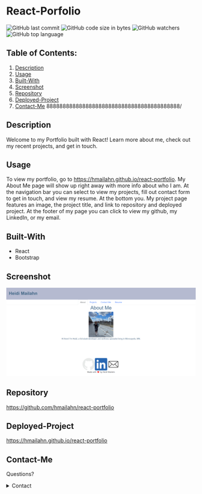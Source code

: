 # React-Porfolio

![GitHub last commit](https://img.shields.io/github/last-commit/hmailahn/react-portfolio) ![GitHub code size in bytes](https://img.shields.io/github/languages/code-size/hmailahn/react-portfolio) ![GitHub watchers](https://img.shields.io/github/watchers/hmailahn/react-portfolio?label=Watch&style=social) ![GitHub top language](https://img.shields.io/github/languages/top/hmailahn/react-portfolio)

## Table of Contents:

1. [Description](#Description)
2. [Usage](#Usage)
3. [Built-With](#Built-With)
4. [Screenshot](#Screenshot)
5. [Repository](#Repository)
6. [Deployed-Project](#Deployed-Project)
7. [Contact-Me](#Contact-Me)
   88888888888888888888888888888888888888888/

## Description

Welcome to my Portfolio built with React! Learn more about me, check out my recent projects, and get in touch.

## Usage

To view my portfolio, go to https://hmailahn.github.io/react-portfolio. My About Me page will show up right away with more info about who I am. At the navigation bar you can select to view my projects, fill out contact form to get in touch, and view my resume. At the bottom you. My project page features an image, the project title, and link to repository and deployed project. At the footer of my page you can click to view my github, my LinkedIn, or my email.

## Built-With

- React
- Bootstrap

## Screenshot

![image](https://github.com/hmailahn/react-portfolio/blob/main/src/assets/screenshot.png)

## Repository

https://github.com/hmailahn/react-portfolio

## Deployed-Project

https://hmailahn.github.io/react-portfolio

## Contact-Me

Questions?

<details>
    <summary>Contact</summary>
    mailahnheidi@gmail.com <br>
</details>
